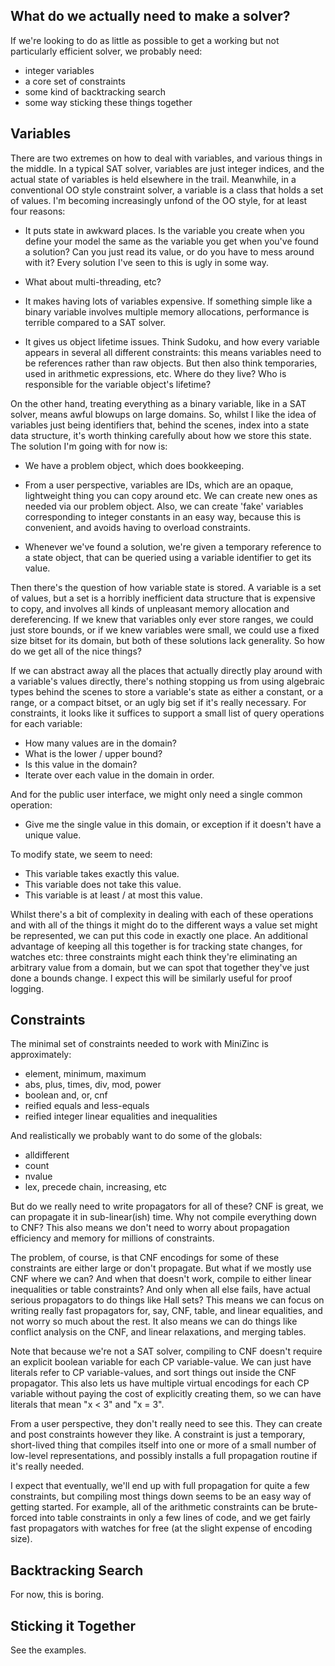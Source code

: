 What do we actually need to make a solver?
------------------------------------------

If we're looking to do as little as possible to get a working but not particularly efficient solver,
we probably need:

- integer variables
- a core set of constraints
- some kind of backtracking search
- some way sticking these things together

Variables
---------

There are two extremes on how to deal with variables, and various things in the middle. In a typical
SAT solver, variables are just integer indices, and the actual state of variables is held elsewhere
in the trail. Meanwhile, in a conventional OO style constraint solver, a variable is a class that
holds a set of values. I'm becoming increasingly unfond of the OO style, for at least four reasons:

- It puts state in awkward places. Is the variable you create when you define your model the same as
  the variable you get when you've found a solution? Can you just read its value, or do you have to
  mess around with it? Every solution I've seen to this is ugly in some way.

- What about multi-threading, etc?

- It makes having lots of variables expensive. If something simple like a binary variable involves
  multiple memory allocations, performance is terrible compared to a SAT solver.

- It gives us object lifetime issues. Think Sudoku, and how every variable appears in several all
  different constraints: this means variables need to be references rather than raw objects. But
  then also think temporaries, used in arithmetic expressions, etc. Where do they live? Who is
  responsible for the variable object's lifetime?

On the other hand, treating everything as a binary variable, like in a SAT solver, means awful
blowups on large domains. So, whilst I like the idea of variables just being identifiers that,
behind the scenes, index into a state data structure, it's worth thinking carefully about how we
store this state. The solution I'm going with for now is:

- We have a problem object, which does bookkeeping.

- From a user perspective, variables are IDs, which are an opaque, lightweight thing you can copy
  around etc. We can create new ones as needed via our problem object. Also, we can create 'fake'
  variables corresponding to integer constants in an easy way, because this is convenient, and avoids
  having to overload constraints.

- Whenever we've found a solution, we're given a temporary reference to a state object, that can
  be queried using a variable identifier to get its value.

Then there's the question of how variable state is stored. A variable is a set of values, but a set
is a horribly inefficient data structure that is expensive to copy, and involves all kinds of
unpleasant memory allocation and dereferencing. If we knew that variables only ever store ranges,
we could just store bounds, or if we knew variables were small, we could use a fixed size bitset
for its domain, but both of these solutions lack generality. So how do we get all of the nice
things?

If we can abstract away all the places that actually directly play around with a variable's values
directly, there's nothing stopping us from using algebraic types behind the scenes to store a
variable's state as either a constant, or a range, or a compact bitset, or an ugly big set if it's
really necessary. For constraints, it looks like it suffices to support a small list of query
operations for each variable:

- How many values are in the domain?
- What is the lower / upper bound?
- Is this value in the domain?
- Iterate over each value in the domain in order.

And for the public user interface, we might only need a single common operation:

- Give me the single value in this domain, or exception if it doesn't have a unique value.

To modify state, we seem to need:

- This variable takes exactly this value.
- This variable does not take this value.
- This variable is at least / at most this value.

Whilst there's a bit of complexity in dealing with each of these operations and with all of the
things it might do to the different ways a value set might be represented, we can put this code in
exactly one place. An additional advantage of keeping all this together is for tracking state
changes, for watches etc: three constraints might each think they're eliminating an arbitrary value
from a domain, but we can spot that together they've just done a bounds change. I expect this will
be similarly useful for proof logging.

Constraints
-----------

The minimal set of constraints needed to work with MiniZinc is approximately:

- element, minimum, maximum
- abs, plus, times, div, mod, power
- boolean and, or, cnf
- reified equals and less-equals
- reified integer linear equalities and inequalities

And realistically we probably want to do some of the globals:

- alldifferent
- count
- nvalue
- lex, precede chain, increasing, etc

But do we really need to write propagators for all of these? CNF is great, we can propagate it in
sub-linear(ish) time. Why not compile everything down to CNF? This also means we don't need to worry
about propagation efficiency and memory for millions of constraints.

The problem, of course, is that CNF encodings for some of these constraints are either large or
don't propagate. But what if we mostly use CNF where we can? And when that doesn't work, compile to
either linear inequalities or table constraints? And only when all else fails, have actual serious
propagators to do things like Hall sets?  This means we can focus on writing really fast propagators
for, say, CNF, table, and linear equalities, and not worry so much about the rest. It also means we
can do things like conflict analysis on the CNF, and linear relaxations, and merging tables.

Note that because we're not a SAT solver, compiling to CNF doesn't require an explicit boolean
variable for each CP variable-value. We can just have literals refer to CP variable-values, and
sort things out inside the CNF propagator. This also lets us have multiple virtual encodings for
each CP variable without paying the cost of explicitly creating them, so we can have literals
that mean "x < 3" and "x = 3".

From a user perspective, they don't really need to see this. They can create and post constraints
however they like. A constraint is just a temporary, short-lived thing that compiles itself into one
or more of a small number of low-level representations, and possibly installs a full propagation
routine if it's really needed.

I expect that eventually, we'll end up with full propagation for quite a few constraints, but
compiling most things down seems to be an easy way of getting started. For example, all of the
arithmetic constraints can be brute-forced into table constraints in only a few lines of code, and
we get fairly fast propagators with watches for free (at the slight expense of encoding size).

Backtracking Search
-------------------

For now, this is boring.

Sticking it Together
--------------------

See the examples.

<!-- vim: set tw=100 spell spelllang=en : -->
